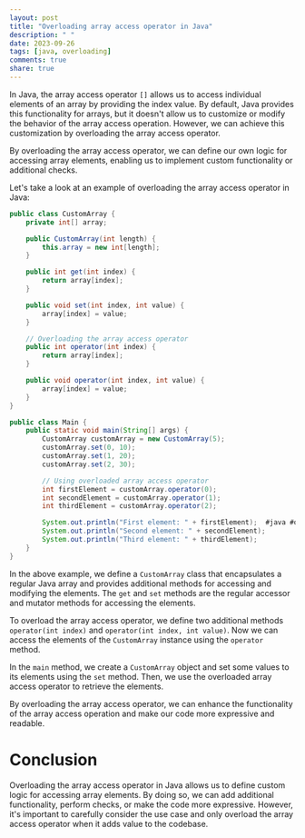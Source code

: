 ```yaml
---
layout: post
title: "Overloading array access operator in Java"
description: " "
date: 2023-09-26
tags: [java, overloading]
comments: true
share: true
---
```


In Java, the array access operator `[]` allows us to access individual elements of an array by providing the index value. By default, Java provides this functionality for arrays, but it doesn't allow us to customize or modify the behavior of the array access operation. However, we can achieve this customization by overloading the array access operator.

By overloading the array access operator, we can define our own logic for accessing array elements, enabling us to implement custom functionality or additional checks.

Let's take a look at an example of overloading the array access operator in Java:

```java
public class CustomArray {
    private int[] array;

    public CustomArray(int length) {
        this.array = new int[length];
    }

    public int get(int index) {
        return array[index];
    }

    public void set(int index, int value) {
        array[index] = value;
    }

    // Overloading the array access operator
    public int operator(int index) {
        return array[index];
    }

    public void operator(int index, int value) {
        array[index] = value;
    }
}

public class Main {
    public static void main(String[] args) {
        CustomArray customArray = new CustomArray(5);
        customArray.set(0, 10);
        customArray.set(1, 20);
        customArray.set(2, 30);

        // Using overloaded array access operator
        int firstElement = customArray.operator(0);
        int secondElement = customArray.operator(1);
        int thirdElement = customArray.operator(2);

        System.out.println("First element: " + firstElement);  #java #overloading
        System.out.println("Second element: " + secondElement);
        System.out.println("Third element: " + thirdElement);
    }
}
```

In the above example, we define a `CustomArray` class that encapsulates a regular Java array and provides additional methods for accessing and modifying the elements. The `get` and `set` methods are the regular accessor and mutator methods for accessing the elements.

To overload the array access operator, we define two additional methods `operator(int index)` and `operator(int index, int value)`. Now we can access the elements of the `CustomArray` instance using the `operator` method.

In the `main` method, we create a `CustomArray` object and set some values to its elements using the `set` method. Then, we use the overloaded array access operator to retrieve the elements.

By overloading the array access operator, we can enhance the functionality of the array access operation and make our code more expressive and readable.

# Conclusion

Overloading the array access operator in Java allows us to define custom logic for accessing array elements. By doing so, we can add additional functionality, perform checks, or make the code more expressive. However, it's important to carefully consider the use case and only overload the array access operator when it adds value to the codebase.